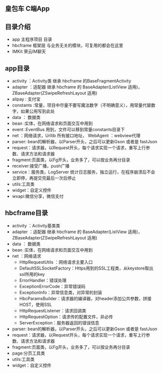 ﻿## 皇包车 C端App 

## 目录介绍
* app 主程序项目 目录
* hbcframe 框架层 与业务无关的模块，可复用的都会在这里
* IMKit 荣云IM聊天


## app目录

 * activity ：Activity类  继承 hbcframe 的BaseFragmentActivity
 * adapter ：适配器 继承 hbcframe 的 BaseAdapter(ListView 适用)， ZBaseAdapter(ZSwipeRefreshLayout 适用)
 * alipay : 支付宝
 * constants :常量，项目中尽量不要写魔法数字（不明确意义），用常量代替数字，如果公用写到此处
 * data ： 数据类
  * bean :实体，在网络请求和页面交互中用到
  * event :EventBus 用到，文件可以移到常量constants目录下
  * net ：网络请求，Urllib 所有接口地址， WebAgent ：webview代理
  * parser: bean的解析器，以Parser开头，之后可以更新Gson 或者是 fastJson 
  * request：请求器，以Request开头，每个请求实现一个请求，重写上行参数、请求方法和请求器
 * fragment:页面类，以Fg开头，业务多了，可以按业务再分目录
 * receiver:接受广播，push广播
 * service：服务类，LogServer 统计日志服务，独立运行，在程序崩溃后不会立即停，再提交完最后一次后停止
 * utils:工具类
 * widget：自定义控件
 * wxapi:微信分享，微信支付
    
## hbcframe目录
 * activity ：Activity基类类 
 * adapter ：适配器 继承 hbcframe 的 BaseAdapter(ListView 适用)， ZBaseAdapter(ZSwipeRefreshLayout 适用)
 * data ： 数据类
  * bean :实体，在网络请求和页面交互中用到
  * net ：网络请求
    * HttpRequestUtils ：网络请求主要入口
    * DefaultSSLSocketFactory：Https用到的SSL工程类，从keystore取出ssl所用的key
    * ErrorHandler：错误处理
    * ExceptionErrorCode：异常错误码
    * ExceptionInfo：异常信息类，对异常的封装
    * HbcParamsBuilder：请求器的编译器，对header添加公共参数，拼接HOST，使用SSL
    * HttpRequestListener：请求回调类
    * HttpRequestOption：请求传的配置文件，非必传
    * ServerException：服务器返回的错误信息
  * parser: bean的解析器，以Parser开头，之后可以更新Gson 或者是 fastJson 
  * request：请求器，以Request开头，每个请求实现一个请求，重写上行参数、请求方法和请求器
 * fragment:页面类，以Fg开头，业务多了，可以按业务再分目录
 * page:分页工具类
 * utils:工具类
 * widget：自定义控件

    
    
    